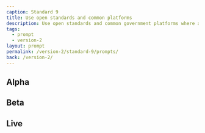 ```yaml
---
caption: Standard 9
title: Use open standards and common platforms
description: Use open standards and common government platforms where available, including GOV.UK Verify as an option for identity assurance.
tags:
  - prompt
  - version-2
layout: prompt
permalink: /version-2/standard-9/prompts/
back: /version-2/
---
```


## Alpha

## Beta

## Live
